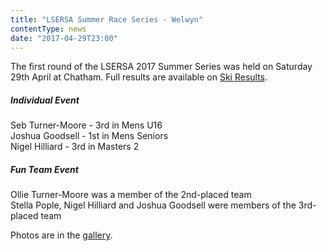```yaml
---
title: "LSERSA Summer Race Series - Welwyn"
contentType: news
date: "2017-04-29T23:00"
---
```


The first round of the LSERSA 2017 Summer Series was held on Saturday 29th April at Chatham. Full
results are available on [Ski Results](https://skiresults.co.uk/events/797).

##### Individual Event
Seb Turner-Moore - 3rd in Mens U16\
Joshua Goodsell - 1st in Mens Seniors\
Nigel Hilliard - 3rd in Masters 2

##### Fun Team Event
Ollie Turner-Moore was a member of the 2nd-placed team\
Stella Pople, Nigel Hilliard and Joshua Goodsell were members of the 3rd-placed team

Photos are in the [gallery](/gallery/2017/170429_LSERSA_1_welwyn).